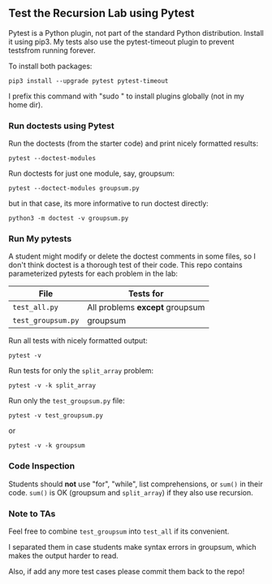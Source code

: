 ## Test the Recursion Lab using Pytest

Pytest is a Python plugin, not part of the standard Python distribution.
Install it using pip3.  My tests also use the pytest-timeout plugin to prevent testsfrom running forever.

To install both packages:
```
pip3 install --upgrade pytest pytest-timeout
```
I prefix this command with "sudo " to install plugins globally (not in my home dir).


### Run doctests using Pytest

Run the doctests (from the starter code) and print nicely formatted results:
```
pytest --doctest-modules
```

Run doctests for just one module, say, groupsum:
```
pytest --doctect-modules groupsum.py
```
but in that case, its more informative to run doctest directly:
```
python3 -m doctest -v groupsum.py
```

### Run My pytests

A student might modify or delete the doctest comments in some files,
so I don't think doctest is a thorough test of their code.
This repo contains parameterized pytests for each problem in the lab:

| File               | Tests for |
|--------------------|-----------|
| `test_all.py`      | All problems **except** groupsum |
| `test_groupsum.py` | groupsum |


Run all tests with nicely formatted output:
```
pytest -v
```

Run tests for only the `split_array` problem:
```
pytest -v -k split_array
```

Run only the `test_groupsum.py` file:
```
pytest -v test_groupsum.py
```
or
```
pytest -v -k groupsum
```

### Code Inspection

Students should **not** use "for", "while", list comprehensions, or `sum()` in their code. `sum()` is OK (groupsum and `split_array`) if they also use recursion.


### Note to TAs

Feel free to combine `test_groupsum` into `test_all` if its convenient.

I separated them in case students make syntax errors in groupsum,
which makes the output harder to read.

Also, if add any more test cases please commit them back to the repo!
